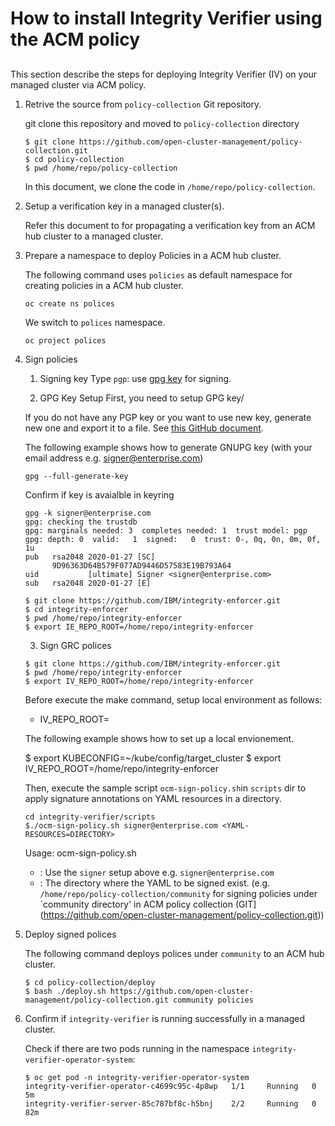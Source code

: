 
# How to install Integrity Verifier using the ACM policy

## 

This section describe the steps for deploying Integrity Verifier (IV) on your managed cluster via ACM policy.

1. Retrive the source from `policy-collection` Git repository.

    git clone this repository and moved to `policy-collection` directory

    ```
    $ git clone https://github.com/open-cluster-management/policy-collection.git
    $ cd policy-collection
    $ pwd /home/repo/policy-collection
    ```
    In this document, we clone the code in `/home/repo/policy-collection`.
    
  
2. Setup a verification key in a managed cluster(s).

   Refer this document to for propagating a verification key from an ACM hub cluster to a managed cluster.

      
4.  Prepare a namespace to deploy Policies in a ACM hub cluster. 

    The following command uses `policies` as default namespace for creating policies in a ACM hub cluster. 
    ```
    oc create ns polices 
    
    ```
    We switch to `polices` namespace.
    ```
    oc project polices
    ```        
   
5. Sign policies
    
   1. Signing key Type
    `pgp`: use [gpg key](https://www.gnupg.org/index.html) for signing.
   
   2. GPG Key Setup
    First, you need to setup GPG key/

    If you do not have any PGP key or you want to use new key, generate new one and export it to a file. See [this GitHub document](https://docs.github.com/en/free-pro-team@latest/github/authenticating-to-github/generating-a-new-gpg-key).

    The following example shows how to generate GNUPG key (with your email address e.g. signer@enterprise.com)

    ```
    gpg --full-generate-key

    ```

    Confirm if key is avaialble in keyring

    ```
    gpg -k signer@enterprise.com
    gpg: checking the trustdb
    gpg: marginals needed: 3  completes needed: 1  trust model: pgp
    gpg: depth: 0  valid:   1  signed:   0  trust: 0-, 0q, 0n, 0m, 0f, 1u
    pub   rsa2048 2020-01-27 [SC]
          9D96363D64B579F077AD9446D57583E19B793A64
    uid           [ultimate] Signer <signer@enterprise.com>
    sub   rsa2048 2020-01-27 [E]

    ```

    ```
    $ git clone https://github.com/IBM/integrity-enforcer.git
    $ cd integrity-enforcer
    $ pwd /home/repo/integrity-enforcer
    $ export IE_REPO_ROOT=/home/repo/integrity-enforcer

    ```
   
   3. Sign GRC polices
     
     ```
     $ git clone https://github.com/IBM/integrity-enforcer.git
     $ pwd /home/repo/integrity-enforcer
     $ export IV_REPO_ROOT=/home/repo/integrity-enforcer
     ```
     
     Before execute the make command, setup local environment as follows:
     - IV_REPO_ROOT=<set absolute path of the root directory of cloned integrity-verifier source repository>
    
     The following example shows how to set up a local envionement.

     $ export KUBECONFIG=~/kube/config/target_cluster
     $ export IV_REPO_ROOT=/home/repo/integrity-enforcer

     Then, execute the sample script `ocm-sign-policy.sh`in `scripts` dir to apply signature annotations on YAML resources in a directory.
    
     ```
     cd integrity-verifier/scripts
     $./ocm-sign-policy.sh signer@enterprise.com <YAML-RESOURCES=DIRECTORY>
     ```
     
     Usage: ocm-sign-policy.sh <signer> <YAML files directory>
      - <signer>: Use the `signer` setup above e.g. `signer@enterprise.com`
      - <YAML files directory>:  The directory where the YAML to be signed exist. (e.g. `/home/repo/policy-collection/community`  for signing policies under `community directory' in ACM policy collection (GIT] (https://github.com/open-cluster-management/policy-collection.git))
     
    
6. Deploy signed polices

    The following command deploys polices under `community` to an ACM hub cluster.
      
    ```
    $ cd policy-collection/deploy
    $ bash ./deploy.sh https://github.com/open-cluster-management/policy-collection.git community policies
    ```
      
7. Confirm if `integrity-verifier` is running successfully in a managed cluster.
    
    Check if there are two pods running in the namespace `integrity-verifier-operator-system`: 
        
    ```
    $ oc get pod -n integrity-verifier-operator-system
    integrity-verifier-operator-c4699c95c-4p8wp   1/1     Running   0          5m
    integrity-verifier-server-85c787bf8c-h5bnj    2/2     Running   0          82m
    ```      
    
    
